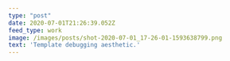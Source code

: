 ```yaml
---
type: "post"
date: 2020-07-01T21:26:39.052Z
feed_type: work
image: /images/posts/shot-2020-07-01_17-26-01-1593638799.png
text: 'Template debugging aesthetic.'
---
```

